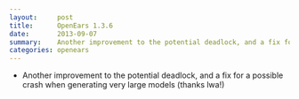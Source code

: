 ```yaml
---
layout:     post
title:      OpenEars 1.3.6 
date:       2013-09-07
summary:    Another improvement to the potential deadlock, and a fix for a possible crash when generating very...
categories: openears
---
```

* Another improvement to the potential deadlock, and a fix for a possible crash when generating very large models (thanks lwa!)